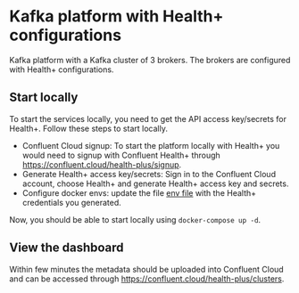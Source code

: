 # Kafka platform with Health+ configurations

Kafka platform with a Kafka cluster of 3 brokers. The brokers are configured with Health+ configurations.

## Start locally

To start the services locally, you need to get the API access key/secrets for Health+. Follow these steps to start locally.

* Confluent Cloud signup: To start the platform locally with Health+ you would need to signup with Confluent Health+ through https://confluent.cloud/health-plus/signup.
* Generate Health+ access key/secrets: Sign in to the Confluent Cloud account, choose Health+ and generate Health+ access key and secrets. 
* Configure docker envs: update the file [env file](./.env) with the Health+ credentials you generated.

Now, you should be able to start locally using `docker-compose up -d`.

## View the dashboard

Within few minutes the metadata should be uploaded into Confluent Cloud and can be accessed through https://confluent.cloud/health-plus/clusters.


